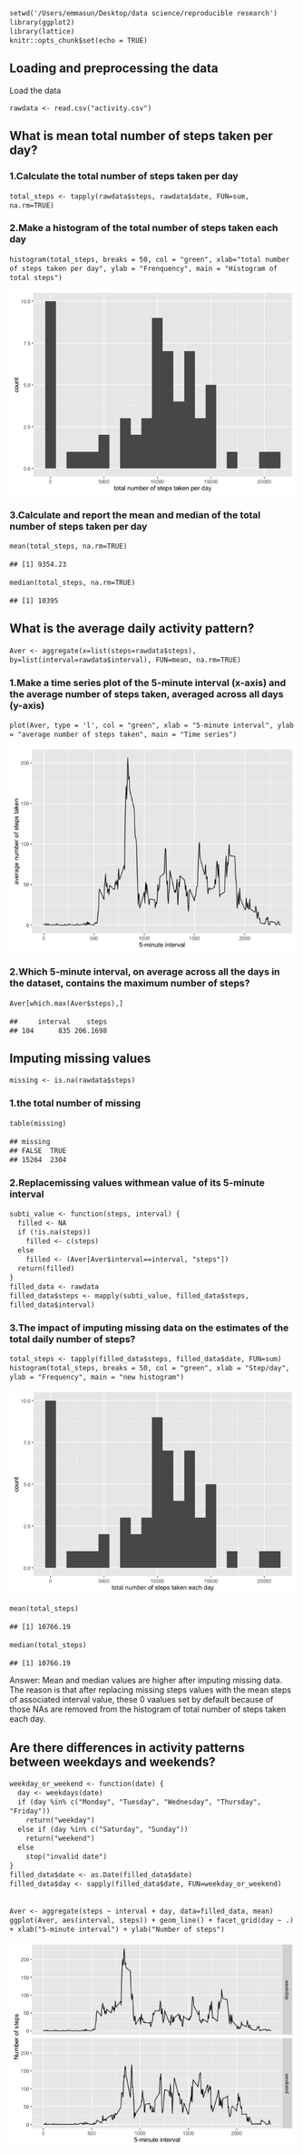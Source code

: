     setwd('/Users/emmasun/Desktop/data science/reproducible research')
    library(ggplot2)
    library(lattice)
    knitr::opts_chunk$set(echo = TRUE)

Loading and preprocessing the data
----------------------------------

Load the data

    rawdata <- read.csv("activity.csv")

What is mean total number of steps taken per day?
-------------------------------------------------

### 1.Calculate the total number of steps taken per day

    total_steps <- tapply(rawdata$steps, rawdata$date, FUN=sum, na.rm=TRUE)

### 2.Make a histogram of the total number of steps taken each day

    histogram(total_steps, breaks = 50, col = "green", xlab="total number of steps taken per day", ylab = "Frenquency", main = "Histogram of total steps")

![](PA1_template_files/figure-markdown_strict/unnamed-chunk-4-1.png)

### 3.Calculate and report the mean and median of the total number of steps taken per day

    mean(total_steps, na.rm=TRUE)

    ## [1] 9354.23

    median(total_steps, na.rm=TRUE)

    ## [1] 10395

What is the average daily activity pattern?
-------------------------------------------

    Aver <- aggregate(x=list(steps=rawdata$steps), by=list(interval=rawdata$interval), FUN=mean, na.rm=TRUE)

### 1.Make a time series plot of the 5-minute interval (x-axis) and the average number of steps taken, averaged across all days (y-axis)

    plot(Aver, type = 'l', col = "green", xlab = "5-minute interval", ylab = "average number of steps taken", main = "Time series")

![](PA1_template_files/figure-markdown_strict/unnamed-chunk-7-1.png)

### 2.Which 5-minute interval, on average across all the days in the dataset, contains the maximum number of steps?

    Aver[which.max(Aver$steps),]

    ##     interval    steps
    ## 104      835 206.1698

Imputing missing values
-----------------------

    missing <- is.na(rawdata$steps)

### 1.the total number of missing

    table(missing)

    ## missing
    ## FALSE  TRUE 
    ## 15264  2304

### 2.Replacemissing values withmean value of its 5-minute interval

    subti_value <- function(steps, interval) {
      filled <- NA
      if (!is.na(steps))
        filled <- c(steps)
      else
        filled <- (Aver[Aver$interval==interval, "steps"])
      return(filled)
    }
    filled_data <- rawdata
    filled_data$steps <- mapply(subti_value, filled_data$steps, filled_data$interval)

### 3.The impact of imputing missing data on the estimates of the total daily number of steps?

    total_steps <- tapply(filled_data$steps, filled_data$date, FUN=sum)
    histogram(total_steps, breaks = 50, col = "green", xlab = "Step/day", ylab = "Frequency", main = "new histogram")

![](PA1_template_files/figure-markdown_strict/unnamed-chunk-12-1.png)

    mean(total_steps)

    ## [1] 10766.19

    median(total_steps)

    ## [1] 10766.19

Answer: Mean and median values are higher after imputing missing data.
The reason is that after replacing missing steps values with the mean
steps of associated interval value, these 0 vaalues set by default
because of those NAs are removed from the histogram of total number of
steps taken each day.

Are there differences in activity patterns between weekdays and weekends?
-------------------------------------------------------------------------

    weekday_or_weekend <- function(date) {
      day <- weekdays(date)
      if (day %in% c("Monday", "Tuesday", "Wednesday", "Thursday", "Friday"))
        return("weekday")
      else if (day %in% c("Saturday", "Sunday"))
        return("weekend")
      else
        stop("invalid date")
    }
    filled_data$date <- as.Date(filled_data$date)
    filled_data$day <- sapply(filled_data$date, FUN=weekday_or_weekend)


    Aver <- aggregate(steps ~ interval + day, data=filled_data, mean)
    ggplot(Aver, aes(interval, steps)) + geom_line() + facet_grid(day ~ .) + xlab("5-minute interval") + ylab("Number of steps")

![](PA1_template_files/figure-markdown_strict/unnamed-chunk-13-1.png)

